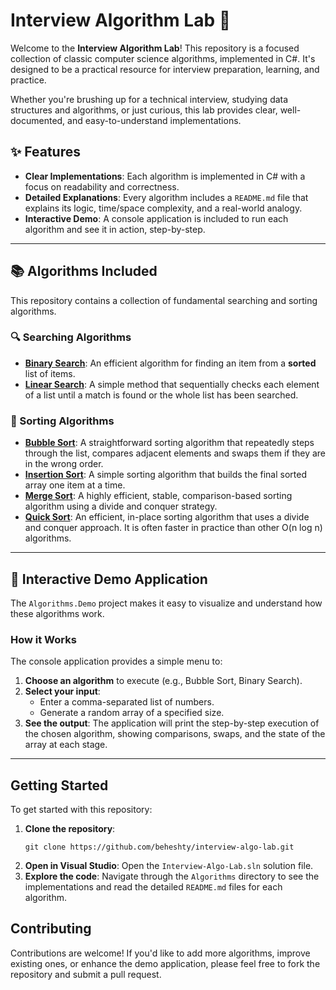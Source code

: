 # Interview Algorithm Lab 🧪

Welcome to the **Interview Algorithm Lab**! This repository is a focused collection of classic computer science algorithms, implemented in C#. It's designed to be a practical resource for interview preparation, learning, and practice.

Whether you're brushing up for a technical interview, studying data structures and algorithms, or just curious, this lab provides clear, well-documented, and easy-to-understand implementations.

## ✨ Features

-   **Clear Implementations**: Each algorithm is implemented in C# with a focus on readability and correctness.
-   **Detailed Explanations**: Every algorithm includes a `README.md` file that explains its logic, time/space complexity, and a real-world analogy.
-   **Interactive Demo**: A console application is included to run each algorithm and see it in action, step-by-step.

---

## 📚 Algorithms Included

This repository contains a collection of fundamental searching and sorting algorithms.

### 🔍 Searching Algorithms

-   **[Binary Search](https://github.com/beheshty/Interview-Algo-Lab/tree/master/Algorithms/Searching/BinarySearch)**: An efficient algorithm for finding an item from a **sorted** list of items.
-   **[Linear Search](https://github.com/beheshty/Interview-Algo-Lab/tree/master/Algorithms/Searching/LinearSearch)**: A simple method that sequentially checks each element of a list until a match is found or the whole list has been searched.

### 🧩 Sorting Algorithms

-   **[Bubble Sort](https://github.com/beheshty/Interview-Algo-Lab/tree/master/Algorithms/Sorting/BubbleSort)**: A straightforward sorting algorithm that repeatedly steps through the list, compares adjacent elements and swaps them if they are in the wrong order.
-   **[Insertion Sort](https://github.com/beheshty/Interview-Algo-Lab/tree/master/Algorithms/Sorting/InsertionSort)**: A simple sorting algorithm that builds the final sorted array one item at a time.
-   **[Merge Sort](https://github.com/beheshty/Interview-Algo-Lab/tree/master/Algorithms/Sorting/MergeSort)**: A highly efficient, stable, comparison-based sorting algorithm using a divide and conquer strategy.
-   **[Quick Sort](https://github.com/beheshty/Interview-Algo-Lab/tree/master/Algorithms/Sorting/QuickSort)**: An efficient, in-place sorting algorithm that uses a divide and conquer approach. It is often faster in practice than other O(n log n) algorithms.

---

## 🚀 Interactive Demo Application

The `Algorithms.Demo` project makes it easy to visualize and understand how these algorithms work.

### How it Works

The console application provides a simple menu to:
1.  **Choose an algorithm** to execute (e.g., Bubble Sort, Binary Search).
2.  **Select your input**:
    * Enter a comma-separated list of numbers.
    * Generate a random array of a specified size.
3.  **See the output**: The application will print the step-by-step execution of the chosen algorithm, showing comparisons, swaps, and the state of the array at each stage.

---

## Getting Started

To get started with this repository:

1.  **Clone the repository**:
    ```
    git clone https://github.com/beheshty/interview-algo-lab.git
    ```
2.  **Open in Visual Studio**:
    Open the `Interview-Algo-Lab.sln` solution file.
3.  **Explore the code**:
    Navigate through the `Algorithms` directory to see the implementations and read the detailed `README.md` files for each algorithm.

## Contributing

Contributions are welcome! If you'd like to add more algorithms, improve existing ones, or enhance the demo application, please feel free to fork the repository and submit a pull request.
